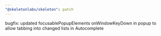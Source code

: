 ```yaml
---
"@skeletonlabs/skeleton": patch
---
```


bugfix: updated focusablePopupElements onWindowKeyDown in popup to allow tabbing into changed lists in Autocomplete
